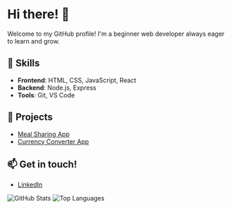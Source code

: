 # Hi there! 👋  
Welcome to my GitHub profile! I'm a beginner web developer always eager to learn and grow.

## 🌟 Skills  
- **Frontend**: HTML, CSS, JavaScript, React  
- **Backend**: Node.js, Express  
- **Tools**: Git, VS Code  

## 💼 Projects  
- [Meal Sharing App](https://github.com/l0rians/meal-sharing)  
- [Currency Converter App](https://github.com/l0rians/currency-converter) 

## 📫 Get in touch!  
- [LinkedIn](https://www.linkedin.com/in/razambek-khaidov-9782362b6/)

![GitHub Stats](https://github-readme-stats.vercel.app/api?username=l0rians&show_icons=true&theme=radical)
![Top Languages](https://github-readme-stats.vercel.app/api/top-langs/?username=l0rians&layout=compact&theme=radical)
